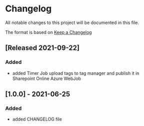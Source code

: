 # Changelog
All notable changes to this project will be documented in this file.

The format is based on [Keep a Changelog](https://keepachangelog.com/en/1.0.0/)
## [Released 2021-09-22]

### Added
- added Timer Job upload tags to tag manager and publish it in Sharepoint Online Azure WebJob

## [1.0.0] - 2021-06-25
### Added
- added CHANGELOG file
